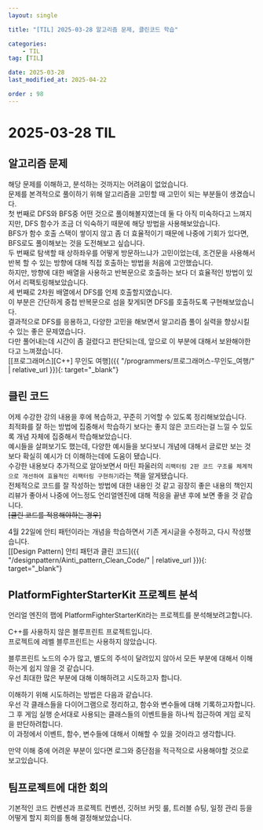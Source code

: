 ```yaml
---
layout: single

title: "[TIL] 2025-03-28 알고리즘 문제, 클린코드 학습"

categories:
    - TIL
tag: [TIL]

date: 2025-03-28
last_modified_at: 2025-04-22

order : 98
---
```


# 2025-03-28 TIL

## 알고리즘 문제

해당 문제를 이해하고, 분석하는 것까지는 어려움이 없었습니다.  
문제를 본격적으로 풀이하기 위해 알고리즘을 고민할 때 고민이 되는 부분들이 생겼습니다.  
첫 번째로 DFS와 BFS중 어떤 것으로 풀이해볼지였는데 둘 다 아직 미숙하다고 느껴지지만, DFS 함수가 조금 더 익숙하기 때문에 해당 방법을 사용해보았습니다.  
BFS가 함수 호출 스택이 쌓이지 않고 좀 더 효율적이기 때문에 나중에 기회가 있다면, BFS로도 풀이해보는 것을 도전해보고 싶습니다.  
두 번째로 탐색할 때 상하좌우를 어떻게 방문하느냐가 고민이었는데, 조건문을 사용해서 반복 할 수 있는 방향에 대해 직접 호출하는 방법을 처음에 고안했습니다.  
하지만, 방향에 대한 배열을 사용하고 반복문으로 호출하는 보다 더 효율적인 방법이 있어서 리팩토링해보았습니다.  
세 번째로 2차원 배열에서 DFS를 언제 호출할지였습니다.  
이 부분은 간단하게 중첩 반복문으로 섬을 찾게되면 DFS를 호출하도록 구현해보았습니다.  
결과적으로 DFS를 응용하고, 다양한 고민을 해보면서 알고리즘 풀이 실력을 향상시킬 수 있는 좋은 문제였습니다.  
다만 풀어내는데 시간이 좀 걸렸다고 판단되는데, 앞으로 이 부분에 대해서 보완해야한다고 느껴졌습니다.  
[[프로그래머스][C++] 무인도 여행]({{ "/programmers/프로그래머스-무인도_여행/" | relative_url }}){: target="_blank"}

## 클린 코드

어제 수강한 강의 내용을 후에 복습하고, 꾸준히 기억할 수 있도록 정리해보았습니다.  
최적화를 잘 하는 방법에 집중해서 학습하기 보다는 좋지 않은 코드라는걸 느낄 수 있도록 개념 자체에 집중해서 학습해보았습니다.  
예시들을 살펴보기도 했는데, 다양한 예시들을 보다보니 개념에 대해서 글로만 보는 것보다 확실히 예시가 더 이해하는데에 도움이 됐습니다.  
수강한 내용보다 추가적으로 알아보면서 마틴 파울러의 `리팩터링 2판 코드 구조를 체계적으로 개선하여 효율적인 리팩터링 구현하기`라는 책을 알게됐습니다.  
전체적으로 코드를 잘 작성하는 방법에 대한 내용인 것 같고 굉장히 좋은 내용의 책인지 리뷰가 좋아서 나중에 어느정도 언리얼엔진에 대해 적응을 끝낸 후에 보면 좋을 것 같습니다.  
~~[클린 코드를 적용해야하는 경우]~~

4월 22일에 안티 패턴이라는 개념을 학습하면서 기존 게시글을 수정하고, 다시 작성했습니다.  
[[Design Pattern] 안티 패턴과 클린 코드]({{ "/designpattern/Ainti_pattern_Clean_Code/" | relative_url }}){: target="_blank"}

## PlatformFighterStarterKit 프로젝트 분석

언리얼 엔진의 팹에 PlatformFighterStarterKit라는 프로젝트를 분석해보려고합니다.

C++를 사용하지 않은 블루프린트 프로젝트입니다.  
프로젝트에 레벨 블루프린트는 사용하지 않았습니다.

블루프린트 노드의 수가 많고, 별도의 주석이 달려있지 않아서 모든 부분에 대해서 이해하는게 쉽지 않을 것 같습니다.  
우선 최대한 많은 부분에 대해 이해하려고 시도하고자 합니다.

이해하기 위해 시도하려는 방법은 다음과 같습니다.  
우선 각 클래스들을 다이어그램으로 정리하고, 함수와 변수들에 대해 기록하고자합니다.  
그 후 게임 실행 순서대로 사용되는 클래스들의 이벤트들을 하나씩 접근하여 게임 로직을 판단하려합니다.  
이 과정에서 이벤트, 함수, 변수들에 대해서 이해할 수 있을 것이라고 생각합니다.

만약 이해 중에 어려운 부분이 있다면 로그와 중단점을 적극적으로 사용해야할 것으로 보고있습니다.

## 팀프로젝트에 대한 회의

기본적인 코드 컨벤션과 프로젝트 컨벤션, 깃허브 커밋 룰, 트러블 슈팅, 일정 관리 등을 어떻게 할지 회의를 통해 결정해보았습니다.